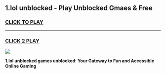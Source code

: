 
## 1.lol unblocked - Play Unblocked Gmaes & Free
<h3>
<a href="https://news.freeplayer.one?title=1.lol_unblocked&ref=23F">CLICK TO PLAY</a></h3>
<hr>

<h3>
<a href="https://news.freeplayer.one?title=1.lol_unblocked&ref=23F">CLICK 2 PLAY</a>
  
</h3>

<a href="https://news.freeplayer.one?title=1.lol_unblocked&ref=23F/"><img src="https://clearcache.store/games.png"></a>


**1.lol unblocked games unblocked: Your Gateway to Fun and Accessible Online Gaming**
